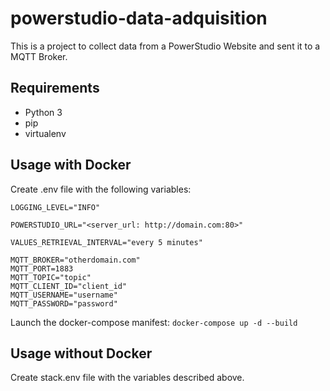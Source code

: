 # powerstudio-data-adquisition

This is a project to collect data from a PowerStudio Website and sent it to a MQTT Broker.

## Requirements

- Python 3
- pip
- virtualenv

## Usage with Docker

Create .env file with the following variables:

```text
LOGGING_LEVEL="INFO"

POWERSTUDIO_URL="<server_url: http://domain.com:80>"

VALUES_RETRIEVAL_INTERVAL="every 5 minutes"

MQTT_BROKER="otherdomain.com"
MQTT_PORT=1883
MQTT_TOPIC="topic"
MQTT_CLIENT_ID="client_id"
MQTT_USERNAME="username"
MQTT_PASSWORD="password"
```

Launch the docker-compose manifest:
`docker-compose up -d --build`

## Usage without Docker

Create stack.env file with the variables described above.
